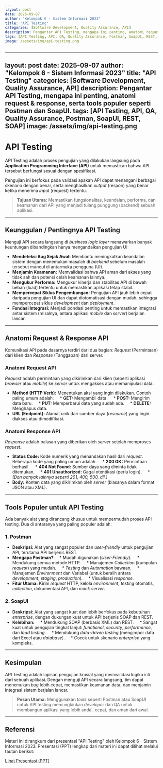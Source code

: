 ```yaml
---
layout: post
date: 2025-09-07
author: "Kelompok 6 - Sistem Informasi 2023"
title: "API Testing"
categories: [Software Development, Quality Assurance, API]
description: Pengantar API Testing, mengapa ini penting, anatomi request & response, serta tools populer seperti Postman dan SoapUI.
tags: [API Testing, API, QA, Quality Assurance, Postman, SoapUI, REST, SOAP]
image: /assets/img/api-testing.png
---
```

---
layout: post
date: 2025-09-07
author: "Kelompok 6 - Sistem Informasi 2023"
title: "API Testing"
categories: [Software Development, Quality Assurance, API]
description: Pengantar API Testing, mengapa ini penting, anatomi request & response, serta tools populer seperti Postman dan SoapUI.
tags: [API Testing, API, QA, Quality Assurance, Postman, SoapUI, REST, SOAP]
image: /assets/img/api-testing.png
---

# **API Testing**

API Testing adalah proses pengujian yang dilakukan langsung pada **Application Programming Interface (API)** untuk memastikan bahwa API tersebut berfungsi sesuai dengan spesifikasi.

Pengujian ini berfokus pada validasi apakah API dapat menangani berbagai skenario dengan benar, serta menghasilkan *output* (respon) yang benar ketika menerima *input* (request) tertentu.

> **Tujuan Utama:** Memastikan fungsionalitas, keandalan, performa, dan keamanan dari API yang menjadi tulang punggung (backend) sebuah aplikasi.

---

## **Keunggulan / Pentingnya API Testing**

Menguji API secara langsung di *business logic layer* menawarkan banyak keuntungan dibandingkan hanya mengandalkan pengujian UI:

* **Mendeteksi Bug Sejak Awal:** Membantu meningkatkan keandalan sistem dengan menemukan masalah di *backend* sebelum masalah tersebut muncul di antarmuka pengguna (UI).
* **Menjamin Keamanan:** Memvalidasi bahwa API aman dari akses yang tidak sah dan potensi celah keamanan lainnya.
* **Mengukur Performa:** Mengukur kinerja dan stabilitas API di bawah beban (load) tertentu untuk memastikan aplikasi tetap stabil.
* **Mempercepat Siklus Pengembangan:** Pengujian API jauh lebih cepat daripada pengujian UI dan dapat diotomatisasi dengan mudah, sehingga mempercepat siklus *development* dan *deployment*.
* **Fondasi Integrasi:** Menjadi pondasi penting untuk memastikan integrasi antar sistem (misalnya, antara aplikasi *mobile* dan *server*) berjalan lancar.

---

## **Anatomi Request & Response API**

Komunikasi API pada dasarnya terdiri dari dua bagian: *Request* (Permintaan) dari klien dan *Response* (Tanggapan) dari server.

### **Anatomi Request API**
*Request* adalah permintaan yang dikirimkan dari klien (seperti aplikasi *browser* atau *mobile*) ke *server* untuk mengakses atau memanipulasi data.
* **Method (HTTP Verb):** Menentukan aksi yang ingin dilakukan. Contoh paling umum adalah:
    * **GET:** Mengambil data.
    * **POST:** Mengirim data baru.
    * **PUT:** Memperbarui data yang sudah ada.
    * **DELETE:** Menghapus data.
* **URL (Endpoint):** Alamat unik dari sumber daya (*resource*) yang ingin diakses atau dimodifikasi.

### **Anatomi Response API**
*Response* adalah balasan yang diberikan oleh *server* setelah memproses *request*.
* **Status Code:** Kode numerik yang menandakan hasil dari *request*. Beberapa kode yang paling umum adalah:
    * **200 OK:** Permintaan berhasil.
    * **404 Not Found:** Sumber daya yang diminta tidak ditemukan.
    * **401 Unauthorized:** Gagal otentikasi (perlu login).
    * *(Dan banyak lainnya seperti 201, 400, 500, dll.)*
* **Body:** Konten data yang dikirimkan oleh *server* (biasanya dalam format JSON atau XML).

---

## **Tools Populer untuk API Testing**

Ada banyak alat yang dirancang khusus untuk mempermudah proses API testing. Dua di antaranya yang paling populer adalah:

### **1. Postman**
* **Deskripsi:** Alat yang sangat populer dan *user-friendly* untuk pengujian API, terutama API berjenis REST.
* **Mengapa Postman?**
    * Mudah digunakan (*User-Friendly*).
    * Mendukung semua metode HTTP.
    * Manajemen *Collection* (kumpulan *request*) yang mudah.
    * *Testing* dan *Automation* bawaan.
    * Manajemen *Environment* dan Variabel (untuk beralih antara *development*, *staging*, *production*).
    * Visualisasi *response*.
* **Fitur Utama:** Kirim *request* HTTP, kelola *environment*, *testing* otomatis, *collection*, dokumentasi API, dan *mock server*.

### **2. SoapUI**
* **Deskripsi:** Alat yang sangat kuat dan lebih berfokus pada kebutuhan *enterprise*, dengan dukungan kuat untuk API berjenis SOAP dan REST.
* **Kelebihan:**
    * Mendukung SOAP (berbasis XML) dan REST.
    * Sangat kuat untuk pengujian tingkat lanjut: *functional*, *security*, *performance*, dan *load testing*.
    * Mendukung *data-driven testing* (mengimpor data dari Excel atau *database*).
    * Cocok untuk skenario *enterprise* yang kompleks.

---

## **Kesimpulan**

API Testing adalah lapisan pengujian krusial yang memvalidasi logika inti dari sebuah aplikasi. Dengan menguji API secara langsung, tim dapat menemukan *bug* lebih cepat, memastikan keamanan data, dan menjamin integrasi sistem berjalan lancar.

> **Pesan Utama:** Menggunakan *tools* seperti Postman atau SoapUI untuk API testing memungkinkan *developer* dan QA untuk membangun aplikasi yang lebih andal, cepat, dan aman dari awal.

---

## **Referensi**

Materi ini dirangkum dari presentasi "API Testing" oleh Kelompok 6 - Sistem Informasi 2023. Presentasi (PPT) lengkap dari materi ini dapat dilihat melalui tautan berikut:

[Lihat Presentasi (PPT)](https://drive.google.com/file/d/1b5R0aV7jftn-94nSDdquKrhRcgBoj1v4/view?usp=drive_link)